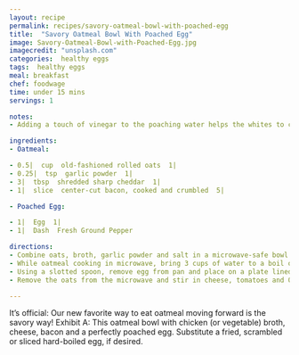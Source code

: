 ```yaml
---
layout: recipe
permalink: recipes/savory-oatmeal-bowl-with-poached-egg
title:  "Savory Oatmeal Bowl With Poached Egg"
image: Savory-Oatmeal-Bowl-with-Poached-Egg.jpg
imagecredit: "unsplash.com"
categories:  healthy eggs
tags:  healthy eggs
meal: breakfast
chef: foodwage
time: under 15 mins
servings: 1

notes:
- Adding a touch of vinegar to the poaching water helps the whites to coagulate when cooking.

ingredients:
- Oatmeal:

- 0.5|  cup  old-fashioned rolled oats  1|
- 0.25|  tsp  garlic powder  1|
- 3|  tbsp  shredded sharp cheddar  1|
- 1|  slice  center-cut bacon, cooked and crumbled  5|

- Poached Egg:

- 1|  Egg  1|
- 1|  Dash  Fresh Ground Pepper

directions:
- Combine oats, broth, garlic powder and salt in a microwave-safe bowl. Microwave on high for 1.5 minutes. Stir and microwave on high for an additional 30–60 seconds or until thick, bubbly and most liquid has been absorbed.
- While oatmeal cooking in microwave, bring 3 cups of water to a boil over high heat in a small saucepan. Using a whisk, swirl water in a circular motion until a whirlpool forms. Gently crack egg into center of whirlpool. Cook the egg until white is set, about 3 minutes.
- Using a slotted spoon, remove egg from pan and place on a plate lined with paper towels.
- Remove the oats from the microwave and stir in cheese, tomatoes and 0.5 of the green onions and bacon crumbles. Top with cooked egg. Sprinkle with pepper and remaining green onions and bacon crumbles.

---
```


It’s official: Our new favorite way to eat oatmeal moving forward is the savory way! Exhibit A: This oatmeal bowl with chicken (or vegetable) broth, cheese, bacon and a perfectly poached egg. Substitute a fried, scrambled or sliced hard-boiled egg, if desired.